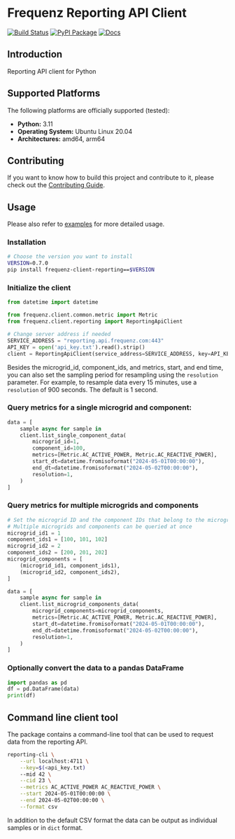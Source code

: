 # Frequenz Reporting API Client

[![Build Status](https://github.com/frequenz-floss/frequenz-client-reporting-python/actions/workflows/ci.yaml/badge.svg)](https://github.com/frequenz-floss/frequenz-client-reporting-python/actions/workflows/ci.yaml)
[![PyPI Package](https://img.shields.io/pypi/v/frequenz-client-reporting)](https://pypi.org/project/frequenz-client-reporting/)
[![Docs](https://img.shields.io/badge/docs-latest-informational)](https://frequenz-floss.github.io/frequenz-client-reporting-python/)

## Introduction

Reporting API client for Python

## Supported Platforms

The following platforms are officially supported (tested):

- **Python:** 3.11
- **Operating System:** Ubuntu Linux 20.04
- **Architectures:** amd64, arm64

## Contributing

If you want to know how to build this project and contribute to it, please
check out the [Contributing Guide](CONTRIBUTING.md).


## Usage

Please also refer to [examples](https://github.com/frequenz-floss/frequenz-client-reporting-python/tree/HEAD/examples) for more detailed usage.

### Installation

```bash
# Choose the version you want to install
VERSION=0.7.0
pip install frequenz-client-reporting==$VERSION
```


### Initialize the client

```python
from datetime import datetime

from frequenz.client.common.metric import Metric
from frequenz.client.reporting import ReportingApiClient

# Change server address if needed
SERVICE_ADDRESS = "reporting.api.frequenz.com:443"
API_KEY = open('api_key.txt').read().strip()
client = ReportingApiClient(service_address=SERVICE_ADDRESS, key=API_KEY)
```

Besides the microgrid_id, component_ids, and metrics, start, and end time,
you can also set the sampling period for resampling using the `resolution` parameter.
For example, to resample data every 15 minutes, use a `resolution` of 900 seconds. The default is 1 second.

### Query metrics for a single microgrid and component:

```python
data = [
    sample async for sample in
    client.list_single_component_data(
        microgrid_id=1,
        component_id=100,
        metrics=[Metric.AC_ACTIVE_POWER, Metric.AC_REACTIVE_POWER],
        start_dt=datetime.fromisoformat("2024-05-01T00:00:00"),
        end_dt=datetime.fromisoformat("2024-05-02T00:00:00"),
        resolution=1,
    )
]
```


### Query metrics for multiple microgrids and components

```python
# Set the microgrid ID and the component IDs that belong to the microgrid
# Multiple microgrids and components can be queried at once
microgrid_id1 = 1
component_ids1 = [100, 101, 102]
microgrid_id2 = 2
component_ids2 = [200, 201, 202]
microgrid_components = [
    (microgrid_id1, component_ids1),
    (microgrid_id2, component_ids2),
]

data = [
    sample async for sample in
    client.list_microgrid_components_data(
        microgrid_components=microgrid_components,
        metrics=[Metric.AC_ACTIVE_POWER, Metric.AC_REACTIVE_POWER],
        start_dt=datetime.fromisoformat("2024-05-01T00:00:00"),
        end_dt=datetime.fromisoformat("2024-05-02T00:00:00"),
        resolution=1,
    )
]
```

### Optionally convert the data to a pandas DataFrame

```python
import pandas as pd
df = pd.DataFrame(data)
print(df)
```

## Command line client tool

The package contains a command-line tool that can be used to request data from the reporting API.
```bash
reporting-cli \
    --url localhost:4711 \
    --key=$(<api_key.txt)
    --mid 42 \
    --cid 23 \
    --metrics AC_ACTIVE_POWER AC_REACTIVE_POWER \
    --start 2024-05-01T00:00:00 \
    --end 2024-05-02T00:00:00 \
    --format csv
```
In addition to the default CSV format the data can be output as individual samples or in `dict` format.

